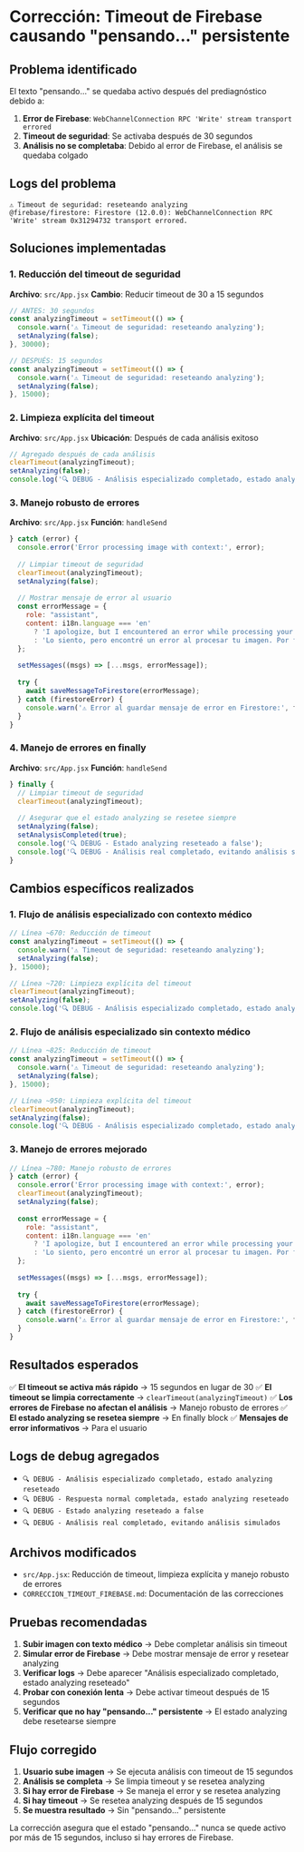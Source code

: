 # Corrección: Timeout de Firebase causando "pensando..." persistente

## Problema identificado

El texto "pensando..." se quedaba activo después del prediagnóstico debido a:

1. **Error de Firebase**: `WebChannelConnection RPC 'Write' stream transport errored`
2. **Timeout de seguridad**: Se activaba después de 30 segundos
3. **Análisis no se completaba**: Debido al error de Firebase, el análisis se quedaba colgado

## Logs del problema

```
⚠️ Timeout de seguridad: reseteando analyzing
@firebase/firestore: Firestore (12.0.0): WebChannelConnection RPC 'Write' stream 0x31294732 transport errored.
```

## Soluciones implementadas

### 1. Reducción del timeout de seguridad

**Archivo**: `src/App.jsx`
**Cambio**: Reducir timeout de 30 a 15 segundos

```javascript
// ANTES: 30 segundos
const analyzingTimeout = setTimeout(() => {
  console.warn('⚠️ Timeout de seguridad: reseteando analyzing');
  setAnalyzing(false);
}, 30000);

// DESPUÉS: 15 segundos
const analyzingTimeout = setTimeout(() => {
  console.warn('⚠️ Timeout de seguridad: reseteando analyzing');
  setAnalyzing(false);
}, 15000);
```

### 2. Limpieza explícita del timeout

**Archivo**: `src/App.jsx`
**Ubicación**: Después de cada análisis exitoso

```javascript
// Agregado después de cada análisis
clearTimeout(analyzingTimeout);
setAnalyzing(false);
console.log('🔍 DEBUG - Análisis especializado completado, estado analyzing reseteado');
```

### 3. Manejo robusto de errores

**Archivo**: `src/App.jsx`
**Función**: `handleSend`

```javascript
} catch (error) {
  console.error('Error processing image with context:', error);
  
  // Limpiar timeout de seguridad
  clearTimeout(analyzingTimeout);
  setAnalyzing(false);
  
  // Mostrar mensaje de error al usuario
  const errorMessage = {
    role: "assistant",
    content: i18n.language === 'en' 
      ? 'I apologize, but I encountered an error while processing your image. Please try again in a moment.'
      : 'Lo siento, pero encontré un error al procesar tu imagen. Por favor intenta de nuevo en un momento.'
  };
  
  setMessages((msgs) => [...msgs, errorMessage]);
  
  try {
    await saveMessageToFirestore(errorMessage);
  } catch (firestoreError) {
    console.warn('⚠️ Error al guardar mensaje de error en Firestore:', firestoreError);
  }
}
```

### 4. Manejo de errores en finally

**Archivo**: `src/App.jsx`
**Función**: `handleSend`

```javascript
} finally {
  // Limpiar timeout de seguridad
  clearTimeout(analyzingTimeout);
  
  // Asegurar que el estado analyzing se resetee siempre
  setAnalyzing(false);
  setAnalysisCompleted(true);
  console.log('🔍 DEBUG - Estado analyzing reseteado a false');
  console.log('🔍 DEBUG - Análisis real completado, evitando análisis simulados');
}
```

## Cambios específicos realizados

### 1. Flujo de análisis especializado con contexto médico

```javascript
// Línea ~670: Reducción de timeout
const analyzingTimeout = setTimeout(() => {
  console.warn('⚠️ Timeout de seguridad: reseteando analyzing');
  setAnalyzing(false);
}, 15000);

// Línea ~720: Limpieza explícita del timeout
clearTimeout(analyzingTimeout);
setAnalyzing(false);
console.log('🔍 DEBUG - Análisis especializado completado, estado analyzing reseteado');
```

### 2. Flujo de análisis especializado sin contexto médico

```javascript
// Línea ~825: Reducción de timeout
const analyzingTimeout = setTimeout(() => {
  console.warn('⚠️ Timeout de seguridad: reseteando analyzing');
  setAnalyzing(false);
}, 15000);

// Línea ~950: Limpieza explícita del timeout
clearTimeout(analyzingTimeout);
setAnalyzing(false);
console.log('🔍 DEBUG - Análisis especializado completado, estado analyzing reseteado');
```

### 3. Manejo de errores mejorado

```javascript
// Línea ~780: Manejo robusto de errores
} catch (error) {
  console.error('Error processing image with context:', error);
  clearTimeout(analyzingTimeout);
  setAnalyzing(false);
  
  const errorMessage = {
    role: "assistant",
    content: i18n.language === 'en' 
      ? 'I apologize, but I encountered an error while processing your image. Please try again in a moment.'
      : 'Lo siento, pero encontré un error al procesar tu imagen. Por favor intenta de nuevo en un momento.'
  };
  
  setMessages((msgs) => [...msgs, errorMessage]);
  
  try {
    await saveMessageToFirestore(errorMessage);
  } catch (firestoreError) {
    console.warn('⚠️ Error al guardar mensaje de error en Firestore:', firestoreError);
  }
}
```

## Resultados esperados

✅ **El timeout se activa más rápido** → 15 segundos en lugar de 30
✅ **El timeout se limpia correctamente** → `clearTimeout(analyzingTimeout)`
✅ **Los errores de Firebase no afectan el análisis** → Manejo robusto de errores
✅ **El estado analyzing se resetea siempre** → En finally block
✅ **Mensajes de error informativos** → Para el usuario

## Logs de debug agregados

- `🔍 DEBUG - Análisis especializado completado, estado analyzing reseteado`
- `🔍 DEBUG - Respuesta normal completada, estado analyzing reseteado`
- `🔍 DEBUG - Estado analyzing reseteado a false`
- `🔍 DEBUG - Análisis real completado, evitando análisis simulados`

## Archivos modificados

- `src/App.jsx`: Reducción de timeout, limpieza explícita y manejo robusto de errores
- `CORRECCION_TIMEOUT_FIREBASE.md`: Documentación de las correcciones

## Pruebas recomendadas

1. **Subir imagen con texto médico** → Debe completar análisis sin timeout
2. **Simular error de Firebase** → Debe mostrar mensaje de error y resetear analyzing
3. **Verificar logs** → Debe aparecer "Análisis especializado completado, estado analyzing reseteado"
4. **Probar con conexión lenta** → Debe activar timeout después de 15 segundos
5. **Verificar que no hay "pensando..." persistente** → El estado analyzing debe resetearse siempre

## Flujo corregido

1. **Usuario sube imagen** → Se ejecuta análisis con timeout de 15 segundos
2. **Análisis se completa** → Se limpia timeout y se resetea analyzing
3. **Si hay error de Firebase** → Se maneja el error y se resetea analyzing
4. **Si hay timeout** → Se resetea analyzing después de 15 segundos
5. **Se muestra resultado** → Sin "pensando..." persistente

La corrección asegura que el estado "pensando..." nunca se quede activo por más de 15 segundos, incluso si hay errores de Firebase. 